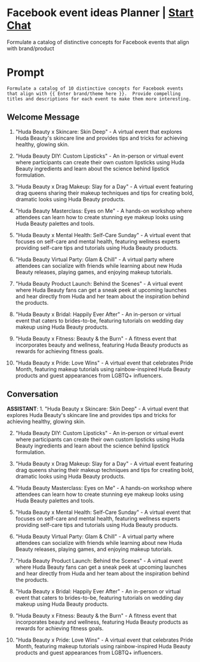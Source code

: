 

# Facebook event ideas Planner | [Start Chat](https://gptcall.net/chat.html?data=%7B%22contact%22%3A%7B%22id%22%3A%22gFPzWL_dUSkJlQkYdRCVW%22%2C%22flow%22%3Atrue%7D%7D)
Formulate a catalog of distinctive concepts for Facebook events that align with brand/product

# Prompt

```
Formulate a catalog of 10 distinctive concepts for Facebook events that align with {{ Enter brand/theme here }}.  Provide compelling titles and descriptions for each event to make them more interesting.

```

## Welcome Message
1. "Huda Beauty x Skincare: Skin Deep" - A virtual event that explores Huda Beauty's skincare line and provides tips and tricks for achieving healthy, glowing skin.



2. "Huda Beauty DIY: Custom Lipsticks" - An in-person or virtual event where participants can create their own custom lipsticks using Huda Beauty ingredients and learn about the science behind lipstick formulation.



3. "Huda Beauty x Drag Makeup: Slay for a Day" - A virtual event featuring drag queens sharing their makeup techniques and tips for creating bold, dramatic looks using Huda Beauty products.



4. "Huda Beauty Masterclass: Eyes on Me" - A hands-on workshop where attendees can learn how to create stunning eye makeup looks using Huda Beauty palettes and tools.



5. "Huda Beauty x Mental Health: Self-Care Sunday" - A virtual event that focuses on self-care and mental health, featuring wellness experts providing self-care tips and tutorials using Huda Beauty products.



6. "Huda Beauty Virtual Party: Glam & Chill" - A virtual party where attendees can socialize with friends while learning about new Huda Beauty releases, playing games, and enjoying makeup tutorials.



7. "Huda Beauty Product Launch: Behind the Scenes" - A virtual event where Huda Beauty fans can get a sneak peek at upcoming launches and hear directly from Huda and her team about the inspiration behind the products.



8. "Huda Beauty x Bridal: Happily Ever After" - An in-person or virtual event that caters to brides-to-be, featuring tutorials on wedding day makeup using Huda Beauty products.



9. "Huda Beauty x Fitness: Beauty & the Burn" - A fitness event that incorporates beauty and wellness, featuring Huda Beauty products as rewards for achieving fitness goals.



10. "Huda Beauty x Pride: Love Wins" - A virtual event that celebrates Pride Month, featuring makeup tutorials using rainbow-inspired Huda Beauty products and guest appearances from LGBTQ+ influencers.

## Conversation

**ASSISTANT**: 1. "Huda Beauty x Skincare: Skin Deep" - A virtual event that explores Huda Beauty's skincare line and provides tips and tricks for achieving healthy, glowing skin.



2. "Huda Beauty DIY: Custom Lipsticks" - An in-person or virtual event where participants can create their own custom lipsticks using Huda Beauty ingredients and learn about the science behind lipstick formulation.



3. "Huda Beauty x Drag Makeup: Slay for a Day" - A virtual event featuring drag queens sharing their makeup techniques and tips for creating bold, dramatic looks using Huda Beauty products.



4. "Huda Beauty Masterclass: Eyes on Me" - A hands-on workshop where attendees can learn how to create stunning eye makeup looks using Huda Beauty palettes and tools.



5. "Huda Beauty x Mental Health: Self-Care Sunday" - A virtual event that focuses on self-care and mental health, featuring wellness experts providing self-care tips and tutorials using Huda Beauty products.



6. "Huda Beauty Virtual Party: Glam & Chill" - A virtual party where attendees can socialize with friends while learning about new Huda Beauty releases, playing games, and enjoying makeup tutorials.



7. "Huda Beauty Product Launch: Behind the Scenes" - A virtual event where Huda Beauty fans can get a sneak peek at upcoming launches and hear directly from Huda and her team about the inspiration behind the products.



8. "Huda Beauty x Bridal: Happily Ever After" - An in-person or virtual event that caters to brides-to-be, featuring tutorials on wedding day makeup using Huda Beauty products.



9. "Huda Beauty x Fitness: Beauty & the Burn" - A fitness event that incorporates beauty and wellness, featuring Huda Beauty products as rewards for achieving fitness goals.



10. "Huda Beauty x Pride: Love Wins" - A virtual event that celebrates Pride Month, featuring makeup tutorials using rainbow-inspired Huda Beauty products and guest appearances from LGBTQ+ influencers.

